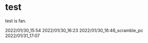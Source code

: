# test
test is fan.

2022/01/30_15:54
2022/01/30_16:23
2022/01/30_16:46_scramble_pc
2022/01/31_17:07
